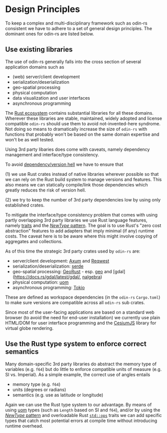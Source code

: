 # Design Principles

To keep a complex and multi-disciplinary framework such as odin-rs consistent we have to adhere to a set of
general design principles. The dominant ones for odin-rs are listed below.


## Use existing libraries

The use of odin-rs generally falls into the cross section of several application domains such as

- (web) server/client development
- serialization/deserialization
- geo-spatial processing
- physical computation
- data visualization and user interfaces
- asynchronous programming

The [Rust ecosystem](https://crates.io) contains substantial libraries for all these domains. Wherever
these libraries are stable, maintained, widely adopted and license compatible `odin-rs` should use them
to avoid not-invented-here syndrome. Not doing so means to dramatically increase the size of `odin-rs`
with functions that probably won't be based on the same domain expertise and won't be as well tested.

Using 3rd party libaries does come with caveats, namely dependency management and interface/type consistency.

To avoid [dependency/version hell](https://en.wikipedia.org/wiki/Dependency_hell) we have to ensure that 

(1) we use Rust crates instead of native libraries wherever possible so that we can rely on the Rust build
system to manage versions and features. This also means we can statically compile/link those dependencies
which greatly reduces the risk of version hell.

(2) we try to keep the number of 3rd party dependencies low by using only established crates.

To mitigate the interface/type consistency problem that comes with using partly overlapping 3rd party libraries
we use Rust language features, namely [traits](https://doc.rust-lang.org/book/ch10-02-traits.html) and the 
[*NewType* pattern](https://rust-unofficial.github.io/patterns/patterns/behavioural/newtype.html). The goal
is to use Rust's "zero cost abstraction" features to add adapters that imply minimal (if any) runtime costs.
The caveat here is to be aware where this might involve copying of aggregates and collections.

As of this time the strategic 3rd party crates used by `odin-rs` are:

- server/client development: [Axum](https://docs.rs/axum/latest/axum/) and [Reqwest](https://docs.rs/reqwest/latest/reqwest/)
- serialization/deserialization: [serde](https://serde.rs/)
- geo-spatial processing: [GeoRust](https://georust.org/) - esp. [geo](https://docs.rs/geo/latest/geo/) and [gdal](https://docs.rs/gdal/latest/gdal/,
  [nalgebra](https://nalgebra.org/))
- physical computation: [uom](https://docs.rs/uom/latest/uom/)
- asynchronous programming: [Tokio](https://tokio.rs/)

These are defined as workspace dependencies (in the `odin-rs` `Cargo.toml`) to make sure versions are compatible 
across all `odin-rs` sub crates.


Since most of the user-facing applications are based on a standard web browser (to avoid the need for end-user installation)
we currently use plain HTML/DOM for user interface programming and the [CesiumJS](https://cesium.com/platform/cesiumjs/) library
for virtual globe rendering.


## Use the Rust type system to enforce correct semantics

Many domain-specific 3rd party libraries do abstract the memory type of variables (e.g. `f64`) but do little to enforce
compatible units of measure (e.g. SI vs. Imperial). As a simple example, the correct use of angles entails

- memory type (e.g. `f64`)
- units (degrees or radians)
- semantics (e.g. use as latitude or longitude)

Again we can use the Rust type system to our advantage. By means of using [uom](https://docs.rs/uom/latest/uom/) types (such as
`Length` based on SI and `f64`), and/or by using the [*NewType* pattern](https://rust-unofficial.github.io/patterns/patterns/behavioural/newtype.html)
and overloadable Rust [`std::ops`](https://doc.rust-lang.org/std/ops/index.html) traits we can add specific types that catch most potential errors at
compile time without introducing runtime overhead.


